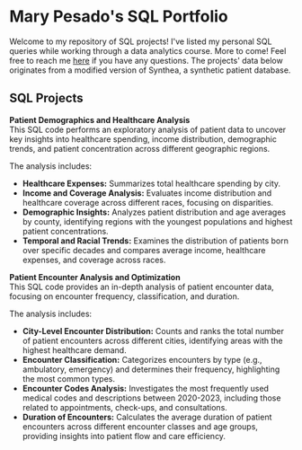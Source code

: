 # Mary Pesado's SQL Portfolio
Welcome to my repository of SQL projects! I've listed my personal SQL queries while working through a data analytics course. More to come! Feel free to reach me [here](https://www.linkedin.com/in/marypesado/) if you have any questions. The projects' data below originates from a modified version of Synthea, a synthetic patient database.


## SQL Projects
**Patient Demographics and Healthcare Analysis** <br/>
This SQL code performs an exploratory analysis of patient data to uncover key insights into healthcare spending, income distribution, demographic trends, and patient concentration across different geographic regions.  <br/>

The analysis includes:

* **Healthcare Expenses:** Summarizes total healthcare spending by city.
* **Income and Coverage Analysis:** Evaluates income distribution and healthcare coverage across different races, focusing on disparities.
* **Demographic Insights:** Analyzes patient distribution and age averages by county, identifying regions with the youngest populations and highest patient concentrations.
* **Temporal and Racial Trends:** Examines the distribution of patients born over specific decades and compares average income, healthcare expenses, and coverage across races.

**Patient Encounter Analysis and Optimization** <br/>
This SQL code provides an in-depth analysis of patient encounter data, focusing on encounter frequency, classification, and duration. 

The analysis includes:
* **City-Level Encounter Distribution:** Counts and ranks the total number of patient encounters across different cities, identifying areas with the highest healthcare demand.
* **Encounter Classification:** Categorizes encounters by type (e.g., ambulatory, emergency) and determines their frequency, highlighting the most common types.
* **Encounter Codes Analysis:** Investigates the most frequently used medical codes and descriptions between 2020-2023, including those related to appointments, check-ups, and consultations.
* **Duration of Encounters:** Calculates the average duration of patient encounters across different encounter classes and age groups, providing insights into patient flow and care efficiency.
